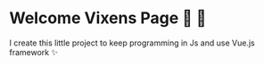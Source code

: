 # Welcome Vixens Page  :fox_face: :green_heart:

I create this little project to keep programming in Js and use Vue.js framework :sparkles:
